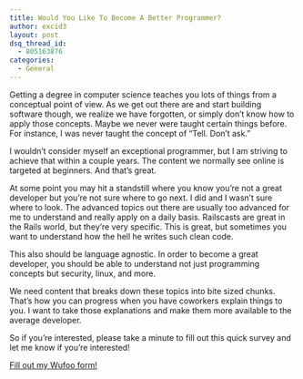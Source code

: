 ```yaml
---
title: Would You Like To Become A Better Programmer?
author: excid3
layout: post
dsq_thread_id:
  - 805163876
categories:
  - General
---
```

Getting a degree in computer science teaches you lots of things from a conceptual point of view. As we get out there are and start building software though, we realize we have forgotten, or simply don’t know how to apply those concepts. Maybe we never were taught certain things before. For instance, I was never taught the concept of “Tell. Don’t ask.”

I wouldn’t consider myself an exceptional programmer, but I am striving to achieve that within a couple years. The content we normally see online is targeted at beginners. And that’s great.

At some point you may hit a standstill where you know you’re not a great developer but you’re not sure where to go next. I did and I wasn’t sure where to look. The advanced topics out there are usually too advanced for me to understand and really apply on a daily basis. Railscasts are great in the Rails world, but they’re very specific. This is great, but sometimes you want to understand how the hell he writes such clean code.

This also should be language agnostic. In order to become a great developer, you should be able to understand not just programming concepts but security, linux, and more.

We need content that breaks down these topics into bite sized chunks. That’s how you can progress when you have coworkers explain things to you. I want to take those explanations and make them more available to the average developer.

So if you’re interested, please take a minute to fill out this quick survey and let me know if you’re interested!

[Fill out my Wufoo form!][1]

   [1]: http://excid3.wufoo.com/forms/z7x3p9/
